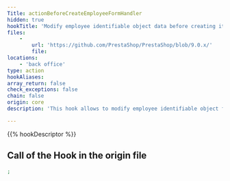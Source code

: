 ```yaml
---
Title: actionBeforeCreateEmployeeFormHandler
hidden: true
hookTitle: 'Modify employee identifiable object data before creating it'
files:
    -
        url: 'https://github.com/PrestaShop/PrestaShop/blob/9.0.x/'
        file: 
locations:
    - 'back office'
type: action
hookAliases: 
array_return: false
check_exceptions: false
chain: false
origin: core
description: 'This hook allows to modify employee identifiable object forms data before it was created'

---
```


{{% hookDescriptor %}}

## Call of the Hook in the origin file

```php
;
```
